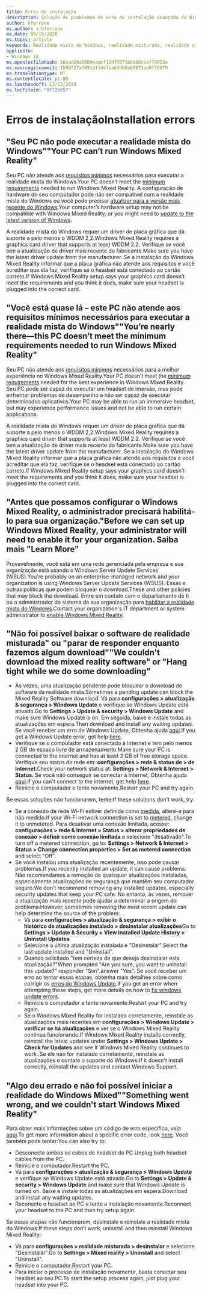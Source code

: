 ```yaml
---
title: Erros de instalação
description: Solução de problemas de erro de instalação avançada do Windows Mixed Reality que vai além da nossa documentação de suporte de consumidor padrão.
author: hferrone
ms.author: v-hferrone
ms.date: 09/15/2020
ms.topic: article
keywords: Realidade mista do Windows, realidade misturada, realidade virtual, VR, MR, solução de problemas, erros, ajuda, suporte, instalação
appliesto:
- Windows 10
ms.openlocfilehash: 56ead28a5809eadef1797507168b68cbaf79953e
ms.sourcegitcommit: 1b90f27af091dffd4fba63d69a89873aa0f75079
ms.translationtype: MT
ms.contentlocale: pt-BR
ms.lasthandoff: 12/22/2020
ms.locfileid: "97726057"
---
```

# <a name="installation-errors"></a><span data-ttu-id="a204c-104">Erros de instalação</span><span class="sxs-lookup"><span data-stu-id="a204c-104">Installation errors</span></span>

## <a name="your-pc-cant-run-windows-mixed-reality"></a><span data-ttu-id="a204c-105">"Seu PC não pode executar a realidade mista do Windows"</span><span class="sxs-lookup"><span data-stu-id="a204c-105">"Your PC can’t run Windows Mixed Reality"</span></span>

<span data-ttu-id="a204c-106">Seu PC não atende aos [requisitos mínimos](https://support.microsoft.com/help/4039260/windows-10-mixed-reality-pc-hardware-guidelines) necessários para executar a realidade mista do Windows.</span><span class="sxs-lookup"><span data-stu-id="a204c-106">Your PC doesn’t meet the [minimum requirements](https://support.microsoft.com/help/4039260/windows-10-mixed-reality-pc-hardware-guidelines) needed to run Windows Mixed Reality.</span></span> <span data-ttu-id="a204c-107">A configuração de hardware do seu computador pode não ser compatível com a realidade mista do Windows ou você pode precisar [atualizar para a versão mais recente do Windows](https://support.microsoft.com/help/12373/windows-update-faq).</span><span class="sxs-lookup"><span data-stu-id="a204c-107">Your computer’s hardware setup may not be compatible with Windows Mixed Reality, or you might need to [update to the latest version of Windows](https://support.microsoft.com/help/12373/windows-update-faq).</span></span> 

<span data-ttu-id="a204c-108">A realidade mista do Windows requer um driver de placa gráfica que dá suporte a pelo menos o WDDM 2,2.</span><span class="sxs-lookup"><span data-stu-id="a204c-108">Windows Mixed Reality requires a graphics card driver that supports at least WDDM 2.2.</span></span> <span data-ttu-id="a204c-109">Verifique se você tem a atualização de driver mais recente do fabricante.</span><span class="sxs-lookup"><span data-stu-id="a204c-109">Make sure you have the latest driver update from the manufacturer.</span></span> <span data-ttu-id="a204c-110">Se a instalação do Windows Mixed Reality informar que a placa gráfica não atende aos requisitos e você acreditar que ela faz, verifique se o headset está conectado ao cartão correto.</span><span class="sxs-lookup"><span data-stu-id="a204c-110">If Windows Mixed Reality setup says your graphics card doesn’t meet the requirements and you think it does, make sure your headset is plugged into the correct card.</span></span>

## <a name="youre-nearly-therethis-pc-doesnt-meet-the-minimum-requirements-needed-to-run-windows-mixed-reality"></a><span data-ttu-id="a204c-111">"Você está quase lá – este PC não atende aos requisitos mínimos necessários para executar a realidade mista do Windows"</span><span class="sxs-lookup"><span data-stu-id="a204c-111">"You’re nearly there—this PC doesn’t meet the minimum requirements needed to run Windows Mixed Reality"</span></span>

<span data-ttu-id="a204c-112">Seu PC não atende aos [requisitos mínimos](https://support.microsoft.com/help/4039260/windows-10-mixed-reality-pc-hardware-guidelines) necessários para a melhor experiência no Windows Mixed Reality.</span><span class="sxs-lookup"><span data-stu-id="a204c-112">Your PC doesn’t meet the [minimum requirements](https://support.microsoft.com/help/4039260/windows-10-mixed-reality-pc-hardware-guidelines) needed for the best experience in Windows Mixed Reality.</span></span> <span data-ttu-id="a204c-113">Seu PC pode ser capaz de executar um headset de imersão, mas pode enfrentar problemas de desempenho e não ser capaz de executar determinados aplicativos.</span><span class="sxs-lookup"><span data-stu-id="a204c-113">Your PC may be able to run an immersive headset, but may experience performance issues and not be able to run certain applications.</span></span>

<span data-ttu-id="a204c-114">A realidade mista do Windows requer um driver de placa gráfica que dá suporte a pelo menos o WDDM 2,2.</span><span class="sxs-lookup"><span data-stu-id="a204c-114">Windows Mixed Reality requires a graphics card driver that supports at least WDDM 2.2.</span></span> <span data-ttu-id="a204c-115">Verifique se você tem a atualização de driver mais recente do fabricante.</span><span class="sxs-lookup"><span data-stu-id="a204c-115">Make sure you have the latest driver update from the manufacturer.</span></span> <span data-ttu-id="a204c-116">Se a instalação do Windows Mixed Reality informar que a placa gráfica não atende aos requisitos e você acreditar que ela faz, verifique se o headset está conectado ao cartão correto.</span><span class="sxs-lookup"><span data-stu-id="a204c-116">If Windows Mixed Reality setup says your graphics card doesn’t meet the requirements and you think it does, make sure your headset is plugged into the correct card.</span></span>

## <a name="before-we-can-set-up-windows-mixed-reality-your-administrator-will-need-to-enable-it-for-your-organization-learn-more"></a><span data-ttu-id="a204c-117">"Antes que possamos configurar o Windows Mixed Reality, o administrador precisará habilitá-lo para sua organização.</span><span class="sxs-lookup"><span data-stu-id="a204c-117">"Before we can set up Windows Mixed Reality, your administrator will need to enable it for your organization.</span></span> <span data-ttu-id="a204c-118">Saiba mais "</span><span class="sxs-lookup"><span data-stu-id="a204c-118">Learn More"</span></span>

<span data-ttu-id="a204c-119">Provavelmente, você está em uma rede gerenciada pela empresa e sua organização está usando o Windows Server Update Services (WSUS).</span><span class="sxs-lookup"><span data-stu-id="a204c-119">You're probably on an enterprise-managed network and your organization is using Windows Server Update Services (WSUS).</span></span> <span data-ttu-id="a204c-120">Essas e outras políticas que podem bloquear o download.</span><span class="sxs-lookup"><span data-stu-id="a204c-120">These and other policies that may block the download.</span></span> <span data-ttu-id="a204c-121">Entre em contato com o departamento de ti ou o administrador do sistema da sua organização para [habilitar a realidade mista do Windows](https://docs.microsoft.com/windows/application-management/manage-windows-mixed-reality#enable).</span><span class="sxs-lookup"><span data-stu-id="a204c-121">Contact your organization's IT department or system administrator to [enable Windows Mixed Reality](https://docs.microsoft.com/windows/application-management/manage-windows-mixed-reality#enable).</span></span>

## <a name="we-couldnt-download-the-mixed-reality-software-or-hang-tight-while-we-do-some-downloading"></a><span data-ttu-id="a204c-122">"Não foi possível baixar o software de realidade misturada" ou "parar de responder enquanto fazemos algum download"</span><span class="sxs-lookup"><span data-stu-id="a204c-122">"We couldn't download the mixed reality software" or "Hang tight while we do some downloading"</span></span>

* <span data-ttu-id="a204c-123">Às vezes, uma atualização pendente pode bloquear o download de software da realidade mista.</span><span class="sxs-lookup"><span data-stu-id="a204c-123">Sometimes a pending update can block the Mixed Reality Software download.</span></span> <span data-ttu-id="a204c-124">Vá para **configurações > atualização & segurança > Windows Update** e verifique se Windows Update está ativado.</span><span class="sxs-lookup"><span data-stu-id="a204c-124">Go to **Settings > Update & security > Windows Update** and make sure Windows Update is on.</span></span> <span data-ttu-id="a204c-125">Em seguida, baixe e instale todas as atualizações em espera.</span><span class="sxs-lookup"><span data-stu-id="a204c-125">Then download and install any waiting updates.</span></span> <span data-ttu-id="a204c-126">Se você receber um erro de Windows Update, Obtenha ajuda [aqui](https://support.microsoft.com/help/10164/fix-windows-update-errors).</span><span class="sxs-lookup"><span data-stu-id="a204c-126">If you get a Windows Update error, get help [here](https://support.microsoft.com/help/10164/fix-windows-update-errors).</span></span>
* <span data-ttu-id="a204c-127">Verifique se o computador está conectado à Internet e tem pelo menos 2 GB de espaço livre de armazenamento.</span><span class="sxs-lookup"><span data-stu-id="a204c-127">Make sure your PC is connected to the internet and has at least 2 GB of free storage space.</span></span> <span data-ttu-id="a204c-128">Verifique seu status de rede em: **configurações > rede & status de > de Internet**.</span><span class="sxs-lookup"><span data-stu-id="a204c-128">Check your network status at: **Settings > Network & Internet > Status**.</span></span> <span data-ttu-id="a204c-129">Se você não conseguir se conectar à Internet, Obtenha ajuda [aqui](https://support.microsoft.com/help/10741/windows-10-fix-network-connection-issues).</span><span class="sxs-lookup"><span data-stu-id="a204c-129">If you can't connect to the internet, get help [here](https://support.microsoft.com/help/10741/windows-10-fix-network-connection-issues).</span></span>  
* <span data-ttu-id="a204c-130">Reinicie o computador e tente novamente.</span><span class="sxs-lookup"><span data-stu-id="a204c-130">Restart your PC and try again.</span></span> 

<span data-ttu-id="a204c-131">Se essas soluções não funcionarem, tente:</span><span class="sxs-lookup"><span data-stu-id="a204c-131">If these solutions don't work, try:</span></span>
* <span data-ttu-id="a204c-132">Se a conexão de rede Wi-Fi estiver definida como [medida](https://support.microsoft.com//help/17452/windows-metered-internet-connections-faq), altere-a para não medido.</span><span class="sxs-lookup"><span data-stu-id="a204c-132">If your Wi-Fi network connection is set to [metered](https://support.microsoft.com//help/17452/windows-metered-internet-connections-faq), change it to unmetered.</span></span> <span data-ttu-id="a204c-133">Para desativar uma conexão limitada, acesse: **configurações > rede & Internet > Status > alterar propriedades de conexão > definir como conexão limitada** e selecione "desativado".</span><span class="sxs-lookup"><span data-stu-id="a204c-133">To turn off a metered connection, go to: **Settings > Network & Internet > Status > Change connection properties > Set as metered connection** and select "Off".</span></span>  
* <span data-ttu-id="a204c-134">Se você instalou uma atualização recentemente, isso pode causar problemas.</span><span class="sxs-lookup"><span data-stu-id="a204c-134">If you recently installed an update, it can cause problems.</span></span> <span data-ttu-id="a204c-135">Não recomendamos a remoção de quaisquer atualizações instaladas, especialmente atualizações de segurança que mantêm seu computador seguro.</span><span class="sxs-lookup"><span data-stu-id="a204c-135">We don’t recommend removing any installed updates, especially security updates that keep your PC safe.</span></span> <span data-ttu-id="a204c-136">No entanto, às vezes, remover a atualização mais recente pode ajudar a determinar a origem do problema:</span><span class="sxs-lookup"><span data-stu-id="a204c-136">However, sometimes removing the most recent update can help determine the source of the problem:</span></span> 
    * <span data-ttu-id="a204c-137">Vá para **configurações > atualização & segurança > exibir o histórico de atualizações instalado > desinstalar atualizações**</span><span class="sxs-lookup"><span data-stu-id="a204c-137">Go to **Settings > Update & Security > View Installed Update History > Uninstall Updates**</span></span>
    * <span data-ttu-id="a204c-138">Selecione a última atualização instalada e "Desinstalar".</span><span class="sxs-lookup"><span data-stu-id="a204c-138">Select the last update installed and "Uninstall".</span></span>
    * <span data-ttu-id="a204c-139">Quando solicitado "tem certeza de que deseja desinstalar esta atualização?"</span><span class="sxs-lookup"><span data-stu-id="a204c-139">When prompted "Are you sure, you want to uninstall this update?"</span></span> <span data-ttu-id="a204c-140">responder "Sim".</span><span class="sxs-lookup"><span data-stu-id="a204c-140">answer "Yes".</span></span> <span data-ttu-id="a204c-141">Se você receber um erro ao tentar essas etapas, obtenha mais detalhes sobre como corrigir os [erros do Windows Update](https://support.microsoft.com//help/10164/fix-windows-update-errors).</span><span class="sxs-lookup"><span data-stu-id="a204c-141">If you get an error when attempting these steps, get more details on how to [fix windows update errors](https://support.microsoft.com//help/10164/fix-windows-update-errors).</span></span> 
    * <span data-ttu-id="a204c-142">Reinicie o computador e tente novamente.</span><span class="sxs-lookup"><span data-stu-id="a204c-142">Restart your PC and try again.</span></span> 
    * <span data-ttu-id="a204c-143">Se o Windows Mixed Reality for instalado corretamente, reinstale as atualizações mais recentes em **configurações > Windows Update > verificar se há atualizações** e ver se o Windows Mixed Reality continua funcionando.</span><span class="sxs-lookup"><span data-stu-id="a204c-143">If Windows Mixed Reality installs correctly, reinstall the latest updates under **Settings > Windows Update > Check for Updates** and see if Windows Mixed Reality continues to work.</span></span> <span data-ttu-id="a204c-144">Se ele não for instalado corretamente, reinstale as atualizações e contate o suporte do Windows.</span><span class="sxs-lookup"><span data-stu-id="a204c-144">If it doesn't install correctly, reinstall the updates and contact Windows Support.</span></span> 

## <a name="something-went-wrong-and-we-couldnt-start-windows-mixed-reality"></a><span data-ttu-id="a204c-145">"Algo deu errado e não foi possível iniciar a realidade do Windows Mixed"</span><span class="sxs-lookup"><span data-stu-id="a204c-145">"Something went wrong, and we couldn't start Windows Mixed Reality"</span></span>
<span data-ttu-id="a204c-146">Para obter mais informações sobre um código de erro específico, veja [aqui](error-codes.md).</span><span class="sxs-lookup"><span data-stu-id="a204c-146">To get more information about a specific error code, look [here](error-codes.md).</span></span> <span data-ttu-id="a204c-147">Você também pode tentar:</span><span class="sxs-lookup"><span data-stu-id="a204c-147">You can also try to:</span></span>

* <span data-ttu-id="a204c-148">Desconecte ambos os cabos de headset do PC.</span><span class="sxs-lookup"><span data-stu-id="a204c-148">Unplug both headset cables from the PC.</span></span>
* <span data-ttu-id="a204c-149">Reinicie o computador.</span><span class="sxs-lookup"><span data-stu-id="a204c-149">Restart the PC.</span></span>
* <span data-ttu-id="a204c-150">Vá para **configurações > atualização & segurança > Windows Update** e verifique se Windows Update está ativado.</span><span class="sxs-lookup"><span data-stu-id="a204c-150">Go to **Settings > Update & security > Windows Update** and make sure that Windows Update is turned on.</span></span> <span data-ttu-id="a204c-151">Baixe e instale todas as atualizações em espera.</span><span class="sxs-lookup"><span data-stu-id="a204c-151">Download and install any waiting updates.</span></span>
* <span data-ttu-id="a204c-152">Reconecte o headset ao PC e tente a instalação novamente.</span><span class="sxs-lookup"><span data-stu-id="a204c-152">Reconnect your headset to the PC and then try setup again.</span></span>

<span data-ttu-id="a204c-153">Se essas etapas não funcionarem, desinstale e reinstale a realidade mista do Windows:</span><span class="sxs-lookup"><span data-stu-id="a204c-153">If these steps don’t work, uninstall and then reinstall Windows Mixed Reality:</span></span>
* <span data-ttu-id="a204c-154">Vá para **configurações > realidade misturada > desinstalar** e selecione "Desinstalar".</span><span class="sxs-lookup"><span data-stu-id="a204c-154">Go to **Settings > Mixed reality > Uninstall** and select "Uninstall".</span></span> 
* <span data-ttu-id="a204c-155">Reinicie o computador.</span><span class="sxs-lookup"><span data-stu-id="a204c-155">Restart your PC.</span></span> 
* <span data-ttu-id="a204c-156">Para iniciar o processo de instalação novamente, basta conectar seu headset ao seu PC.</span><span class="sxs-lookup"><span data-stu-id="a204c-156">To start the setup process again, just plug your headset into your PC.</span></span>
